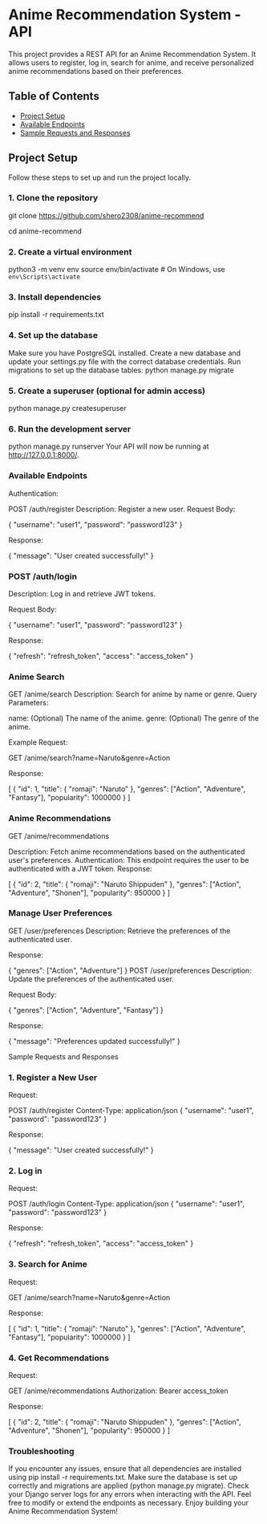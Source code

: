 # Anime Recommendation System - API

This project provides a REST API for an Anime Recommendation System. It allows users to register, log in, search for anime, and receive personalized anime recommendations based on their preferences.

## Table of Contents
- [Project Setup](#project-setup)
- [Available Endpoints](#available-endpoints)
- [Sample Requests and Responses](#sample-requests-and-responses)

## Project Setup

Follow these steps to set up and run the project locally.

### 1. Clone the repository

git clone https://github.com/shero2308/anime-recommend

cd anime-recommend
### 2. Create a virtual environment
python3 -m venv env
source env/bin/activate   # On Windows, use `env\Scripts\activate`

### 3. Install dependencies
pip install -r requirements.txt

### 4. Set up the database
Make sure you have PostgreSQL installed. Create a new database and update your settings.py file with the correct database credentials.
Run migrations to set up the database tables:
python manage.py migrate

### 5. Create a superuser (optional for admin access)
python manage.py createsuperuser

### 6. Run the development server
python manage.py runserver
Your API will now be running at http://127.0.0.1:8000/.

### Available Endpoints
Authentication:

POST /auth/register
Description: Register a new user.
Request Body:


{
  "username": "user1",
  "password": "password123"
}

Response:

{
  "message": "User created successfully!"
}

### POST /auth/login
Description: Log in and retrieve JWT tokens.

Request Body:

{
  "username": "user1",
  "password": "password123"
}

Response:

{
  "refresh": "refresh_token",
  "access": "access_token"
}

### Anime Search
GET /anime/search
Description: Search for anime by name or genre.
Query Parameters:

name: (Optional) The name of the anime.
genre: (Optional) The genre of the anime.

Example Request:

GET /anime/search?name=Naruto&genre=Action

Response:

[
  {
    "id": 1,
    "title": {
      "romaji": "Naruto"
    },
    "genres": ["Action", "Adventure", "Fantasy"],
    "popularity": 1000000
  }
]

### Anime Recommendations

GET /anime/recommendations

Description: Fetch anime recommendations based on the authenticated user's preferences.
Authentication: This endpoint requires the user to be authenticated with a JWT token.
Response:

[
  {
    "id": 2,
    "title": {
      "romaji": "Naruto Shippuden"
    },
    "genres": ["Action", "Adventure", "Shonen"],
    "popularity": 950000
  }
]

### Manage User Preferences
GET /user/preferences
Description: Retrieve the preferences of the authenticated user.

Response:

{
  "genres": ["Action", "Adventure"]
}
POST /user/preferences
Description: Update the preferences of the authenticated user.

Request Body:

{
  "genres": ["Action", "Adventure", "Fantasy"]
}

Response:

{
  "message": "Preferences updated successfully!"
}

Sample Requests and Responses

### 1. Register a New User

Request:

POST /auth/register
Content-Type: application/json
{
  "username": "user1",
  "password": "password123"
}

Response:

{
  "message": "User created successfully!"
}

### 2. Log in

Request:

POST /auth/login
Content-Type: application/json
{
  "username": "user1",
  "password": "password123"
}

Response:


{
  "refresh": "refresh_token",
  "access": "access_token"
}

### 3. Search for Anime

Request:

GET /anime/search?name=Naruto&genre=Action

Response:

[
  {
    "id": 1,
    "title": {
      "romaji": "Naruto"
    },
    "genres": ["Action", "Adventure", "Fantasy"],
    "popularity": 1000000
  }
]

### 4. Get Recommendations
Request:

GET /anime/recommendations
Authorization: Bearer access_token

Response:

[
  {
    "id": 2,
    "title": {
      "romaji": "Naruto Shippuden"
    },
    "genres": ["Action", "Adventure", "Shonen"],
    "popularity": 950000
  }
]

### Troubleshooting
If you encounter any issues, ensure that all dependencies are installed using pip install -r requirements.txt.
Make sure the database is set up correctly and migrations are applied (python manage.py migrate).
Check your Django server logs for any errors when interacting with the API.
Feel free to modify or extend the endpoints as necessary. Enjoy building your Anime Recommendation System!






